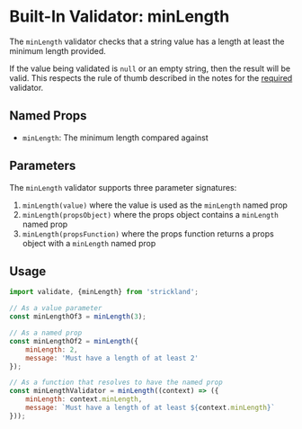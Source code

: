 # Built-In Validator: minLength

The `minLength` validator checks that a string value has a length at least the minimum length provided.

If the value being validated is `null` or an empty string, then the result will be valid. This respects the rule of thumb described in the notes for the [required](required.md) validator.


## Named Props

* `minLength`: The minimum length compared against

## Parameters

The `minLength` validator supports three parameter signatures:

1. `minLength(value)` where the value is used as the `minLength` named prop
1. `minLength(propsObject)` where the props object contains a `minLength` named prop
1. `minLength(propsFunction)` where the props function returns a props object with a `minLength` named prop

## Usage

``` jsx
import validate, {minLength} from 'strickland';

// As a value parameter
const minLengthOf3 = minLength(3);

// As a named prop
const minLengthOf2 = minLength({
    minLength: 2,
    message: 'Must have a length of at least 2'
});

// As a function that resolves to have the named prop
const minLengthValidator = minLength((context) => ({
    minLength: context.minLength,
    message: `Must have a length of at least ${context.minLength}`
}));
```
